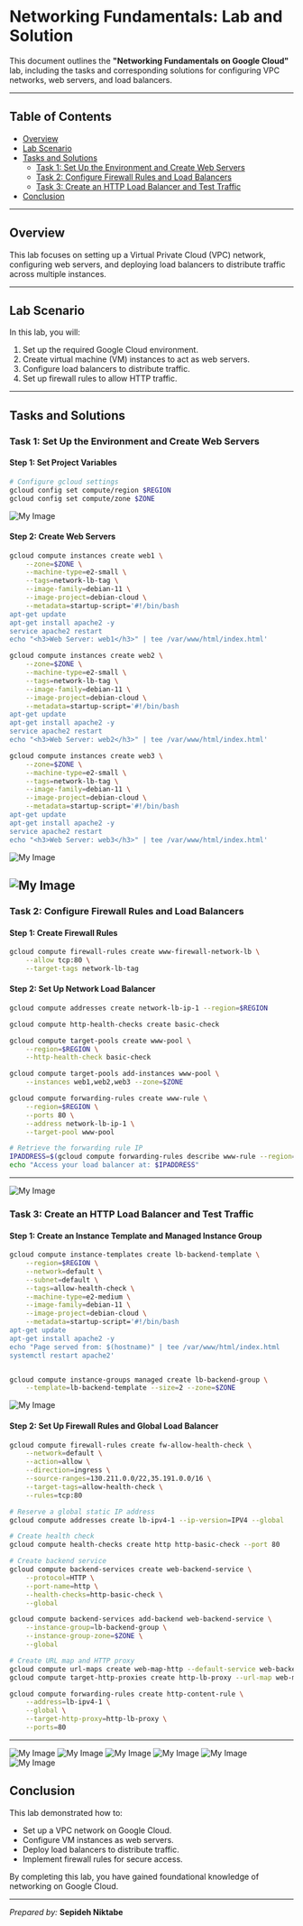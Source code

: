 # Networking Fundamentals: Lab and Solution

This document outlines the **"Networking Fundamentals on Google Cloud"** lab, including the tasks and corresponding solutions for configuring VPC networks, web servers, and load balancers.

---

## Table of Contents
- [Overview](#overview)
- [Lab Scenario](#lab-scenario)
- [Tasks and Solutions](#tasks-and-solutions)
  - [Task 1: Set Up the Environment and Create Web Servers](#task-1-set-up-the-environment-and-create-web-servers)
  - [Task 2: Configure Firewall Rules and Load Balancers](#task-2-configure-firewall-rules-and-load-balancers)
  - [Task 3: Create an HTTP Load Balancer and Test Traffic](#task-3-create-an-http-load-balancer-and-test-traffic)
- [Conclusion](#conclusion)

---

## Overview

This lab focuses on setting up a Virtual Private Cloud (VPC) network, configuring web servers, and deploying load balancers to distribute traffic across multiple instances.

---

## Lab Scenario

In this lab, you will:
1. Set up the required Google Cloud environment.
2. Create virtual machine (VM) instances to act as web servers.
3. Configure load balancers to distribute traffic.
4. Set up firewall rules to allow HTTP traffic.

---

## Tasks and Solutions

### Task 1: Set Up the Environment and Create Web Servers

#### Step 1: Set Project Variables

```bash
# Configure gcloud settings
gcloud config set compute/region $REGION
gcloud config set compute/zone $ZONE

```
![My Image](/Networking%20Fundamentals%20on%20Google%20Cloud%20Challenge%20Lab/images/Task1_1.jpg)
#### Step 2: Create Web Servers

```bash
gcloud compute instances create web1 \
    --zone=$ZONE \
    --machine-type=e2-small \
    --tags=network-lb-tag \
    --image-family=debian-11 \
    --image-project=debian-cloud \
    --metadata=startup-script='#!/bin/bash
apt-get update
apt-get install apache2 -y
service apache2 restart
echo "<h3>Web Server: web1</h3>" | tee /var/www/html/index.html'

gcloud compute instances create web2 \
    --zone=$ZONE \
    --machine-type=e2-small \
    --tags=network-lb-tag \
    --image-family=debian-11 \
    --image-project=debian-cloud \
    --metadata=startup-script='#!/bin/bash
apt-get update
apt-get install apache2 -y
service apache2 restart
echo "<h3>Web Server: web2</h3>" | tee /var/www/html/index.html'

gcloud compute instances create web3 \
    --zone=$ZONE \
    --machine-type=e2-small \
    --tags=network-lb-tag \
    --image-family=debian-11 \
    --image-project=debian-cloud \
    --metadata=startup-script='#!/bin/bash
apt-get update
apt-get install apache2 -y
service apache2 restart
echo "<h3>Web Server: web3</h3>" | tee /var/www/html/index.html'
```
![My Image](/Networking%20Fundamentals%20on%20Google%20Cloud%20Challenge%20Lab/images/Task1_2.jpg)

![My Image](/Networking%20Fundamentals%20on%20Google%20Cloud%20Challenge%20Lab/images/Task1_2_2.jpg)
---

### Task 2: Configure Firewall Rules and Load Balancers

#### Step 1: Create Firewall Rules

```bash
gcloud compute firewall-rules create www-firewall-network-lb \
    --allow tcp:80 \
    --target-tags network-lb-tag
```

#### Step 2: Set Up Network Load Balancer

```bash
gcloud compute addresses create network-lb-ip-1 --region=$REGION

gcloud compute http-health-checks create basic-check

gcloud compute target-pools create www-pool \
    --region=$REGION \
    --http-health-check basic-check

gcloud compute target-pools add-instances www-pool \
    --instances web1,web2,web3 --zone=$ZONE

gcloud compute forwarding-rules create www-rule \
    --region=$REGION \
    --ports 80 \
    --address network-lb-ip-1 \
    --target-pool www-pool

# Retrieve the forwarding rule IP
IPADDRESS=$(gcloud compute forwarding-rules describe www-rule --region=$REGION --format="json" | jq -r .IPAddress)
echo "Access your load balancer at: $IPADDRESS"
```

---
![My Image](/Networking%20Fundamentals%20on%20Google%20Cloud%20Challenge%20Lab/images/Task2_1.jpg)

### Task 3: Create an HTTP Load Balancer and Test Traffic

#### Step 1: Create an Instance Template and Managed Instance Group

```bash
gcloud compute instance-templates create lb-backend-template \
    --region=$REGION \
    --network=default \
    --subnet=default \
    --tags=allow-health-check \
    --machine-type=e2-medium \
    --image-family=debian-11 \
    --image-project=debian-cloud \
    --metadata=startup-script='#!/bin/bash
apt-get update
apt-get install apache2 -y
echo "Page served from: $(hostname)" | tee /var/www/html/index.html
systemctl restart apache2'


gcloud compute instance-groups managed create lb-backend-group \
    --template=lb-backend-template --size=2 --zone=$ZONE
```

![My Image](/Networking%20Fundamentals%20on%20Google%20Cloud%20Challenge%20Lab/images/Task3-1-.jpg)
#### Step 2: Set Up Firewall Rules and Global Load Balancer

```bash
gcloud compute firewall-rules create fw-allow-health-check \
    --network=default \
    --action=allow \
    --direction=ingress \
    --source-ranges=130.211.0.0/22,35.191.0.0/16 \
    --target-tags=allow-health-check \
    --rules=tcp:80

# Reserve a global static IP address
gcloud compute addresses create lb-ipv4-1 --ip-version=IPV4 --global

# Create health check
gcloud compute health-checks create http http-basic-check --port 80

# Create backend service
gcloud compute backend-services create web-backend-service \
    --protocol=HTTP \
    --port-name=http \
    --health-checks=http-basic-check \
    --global

gcloud compute backend-services add-backend web-backend-service \
    --instance-group=lb-backend-group \
    --instance-group-zone=$ZONE \
    --global

# Create URL map and HTTP proxy
gcloud compute url-maps create web-map-http --default-service web-backend-service
gcloud compute target-http-proxies create http-lb-proxy --url-map web-map-http

gcloud compute forwarding-rules create http-content-rule \
    --address=lb-ipv4-1 \
    --global \
    --target-http-proxy=http-lb-proxy \
    --ports=80
```

---
![My Image](/Networking%20Fundamentals%20on%20Google%20Cloud%20Challenge%20Lab/images/Task3_2.jpg)
![My Image](/Networking%20Fundamentals%20on%20Google%20Cloud%20Challenge%20Lab/images/Task3_3.jpg)
![My Image](/Networking%20Fundamentals%20on%20Google%20Cloud%20Challenge%20Lab/images/Task3_4.jpg)
![My Image](/Networking%20Fundamentals%20on%20Google%20Cloud%20Challenge%20Lab/images/Task3_5.jpg)
![My Image](/Networking%20Fundamentals%20on%20Google%20Cloud%20Challenge%20Lab/images/Task3_6.jpg)
![My Image](/Networking%20Fundamentals%20on%20Google%20Cloud%20Challenge%20Lab/images/Task3-7.jpg)
## Conclusion

This lab demonstrated how to:
- Set up a VPC network on Google Cloud.
- Configure VM instances as web servers.
- Deploy load balancers to distribute traffic.
- Implement firewall rules for secure access.

By completing this lab, you have gained foundational knowledge of networking on Google Cloud.

---

*Prepared by:* **Sepideh Niktabe**
